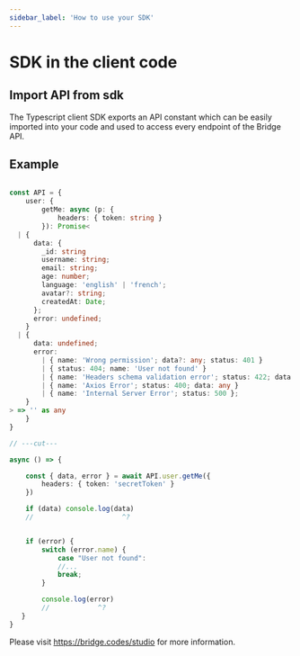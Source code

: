 ```yaml
---
sidebar_label: 'How to use your SDK'
---
```


# SDK in the client code

## Import API from sdk

The Typescript client SDK exports an API constant which can be easily imported into your code and used to access every endpoint of the Bridge API.

## Example

```ts twoslash title='client.ts' live

const API = {
    user: {
        getMe: async (p: {
            headers: { token: string }
        }): Promise<
  | {
      data: {
        _id: string
        username: string;
        email: string;
        age: number;
        language: 'english' | 'french';
        avatar?: string;
        createdAt: Date;
      };
      error: undefined;
    }
  | {
      data: undefined;
      error:
        | { name: 'Wrong permission'; data?: any; status: 401 }
        | { status: 404; name: 'User not found' }
        | { name: 'Headers schema validation error'; status: 422; data: any }
        | { name: 'Axios Error'; status: 400; data: any }
        | { name: 'Internal Server Error'; status: 500 };
    }
> => '' as any 
    }
} 

// ---cut---

async () => {

    const { data, error } = await API.user.getMe({
        headers: { token: 'secretToken' }
    })

    if (data) console.log(data)
    //                      ^?


    if (error) {
        switch (error.name) {
            case "User not found":
            //...
            break;
        }

        console.log(error)
        //            ^?  
   }
}
```

Please visit https://bridge.codes/studio for more information.